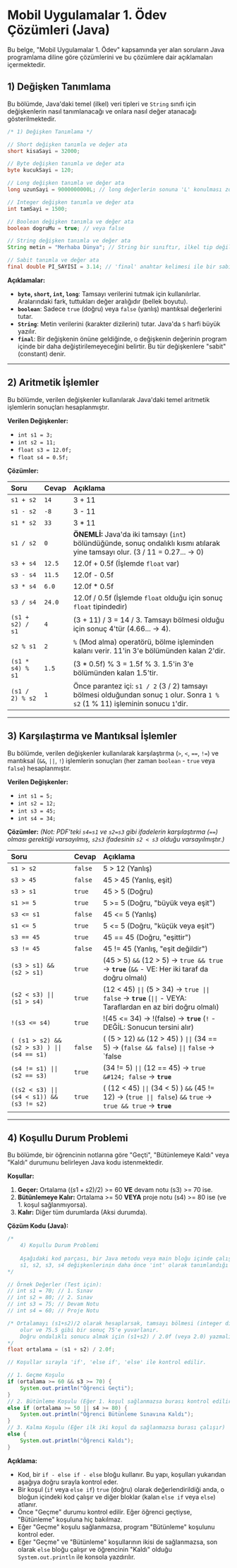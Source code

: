 # Mobil Uygulamalar 1. Ödev Çözümleri (Java)

Bu belge, "Mobil Uygulamalar 1. Ödev" kapsamında yer alan soruların Java programlama diline göre çözümlerini ve bu çözümlere dair açıklamaları içermektedir.

## 1) Değişken Tanımlama

Bu bölümde, Java'daki temel (ilkel) veri tipleri ve `String` sınıfı için değişkenlerin nasıl tanımlanacağı ve onlara nasıl değer atanacağı gösterilmektedir.

```java
/* 1) Değişken Tanımlama */

// Short değişken tanımla ve değer ata
short kisaSayi = 32000;

// Byte değişken tanımla ve değer ata
byte kucukSayi = 120;

// Long değişken tanımla ve değer ata
long uzunSayi = 9000000000L; // long değerlerin sonuna 'L' konulması zorunludur.

// Integer değişken tanımla ve değer ata
int tamSayi = 1500;

// Boolean değişken tanımla ve değer ata
boolean dogruMu = true; // veya false

// String değişken tanımla ve değer ata
String metin = "Merhaba Dünya"; // String bir sınıftır, ilkel tip değildir.

// Sabit tanımla ve değer ata
final double PI_SAYISI = 3.14; // 'final' anahtar kelimesi ile bir sabit (değeri değiştirilemez) tanımlanır.
```

**Açıklamalar:**
* **`byte`, `short`, `int`, `long`**: Tamsayı verilerini tutmak için kullanılırlar. Aralarındaki fark, tuttukları değer aralığıdır (bellek boyutu).
* **`boolean`**: Sadece `true` (doğru) veya `false` (yanlış) mantıksal değerlerini tutar.
* **`String`**: Metin verilerini (karakter dizilerini) tutar. Java'da `S` harfi büyük yazılır.
* **`final`**: Bir değişkenin önüne geldiğinde, o değişkenin değerinin program içinde bir daha değiştirilemeyeceğini belirtir. Bu tür değişkenlere "sabit" (constant) denir.

---

## 2) Aritmetik İşlemler

Bu bölümde, verilen değişkenler kullanılarak Java'daki temel aritmetik işlemlerin sonuçları hesaplanmıştır.

**Verilen Değişkenler:**
* `int s1 = 3;`
* `int s2 = 11;`
* `float s3 = 12.0f;`
* `float s4 = 0.5f;`

**Çözümler:**

| Soru | Cevap | Açıklama |
| :--- | :--- | :--- |
| `s1 + s2` | `14` | 3 + 11 |
| `s1 - s2` | `-8` | 3 - 11 |
| `s1 * s2` | `33` | 3 * 11 |
| `s1 / s2` | `0` | **ÖNEMLİ:** Java'da iki tamsayı (`int`) bölündüğünde, sonuç ondalıklı kısmı atılarak yine tamsayı olur. (3 / 11 = 0.27... -> 0) |
| `s3 + s4` | `12.5` | 12.0f + 0.5f (İşlemde `float` var) |
| `s3 - s4` | `11.5` | 12.0f - 0.5f |
| `s3 * s4` | `6.0` | 12.0f * 0.5f |
| `s3 / s4` | `24.0` | 12.0f / 0.5f (İşlemde `float` olduğu için sonuç `float` tipindedir) |
| `(s1 + s2) / s1` | `4` | (3 + 11) / 3 = 14 / 3. Tamsayı bölmesi olduğu için sonuç 4'tür (4.66... -> 4). |
| `s2 % s1` | `2` | `%` (Mod alma) operatörü, bölme işleminden kalanı verir. 11'in 3'e bölümünden kalan 2'dir. |
| `(s1 * s4) % s1` | `1.5` | (3 * 0.5f) % 3 = 1.5f % 3. 1.5'in 3'e bölümünden kalan 1.5'tir. |
| `(s1 / 2) % s2` | `1` | Önce parantez içi: `s1 / 2` (3 / 2) tamsayı bölmesi olduğundan sonuç `1` olur. Sonra `1 % s2` (1 % 11) işleminin sonucu `1`'dir. |

---

## 3) Karşılaştırma ve Mantıksal İşlemler

Bu bölümde, verilen değişkenler kullanılarak karşılaştırma (`>`, `<`, `==`, `!=`) ve mantıksal (`&&`, `||`, `!`) işlemlerin sonuçları (her zaman `boolean` - `true` veya `false`) hesaplanmıştır.

**Verilen Değişkenler:**
* `int s1 = 5;`
* `int s2 = 12;`
* `int s3 = 45;`
* `int s4 = 34;`

**Çözümler:**
*(Not: PDF'teki `s4=s1` ve `s2=s3` gibi ifadelerin karşılaştırma (`==`) olması gerektiği varsayılmış, `s2s3` ifadesinin `s2 < s3` olduğu varsayılmıştır.)*

| Soru | Cevap | Açıklama |
| :--- | :--- | :--- |
| `s1 > s2` | `false` | 5 > 12 (Yanlış) |
| `s3 > 45` | `false` | 45 > 45 (Yanlış, eşit) |
| `s3 > s1` | `true` | 45 > 5 (Doğru) |
| `s1 >= 5` | `true` | 5 >= 5 (Doğru, "büyük veya eşit") |
| `s3 <= s1` | `false` | 45 <= 5 (Yanlış) |
| `s1 <= 5` | `true` | 5 <= 5 (Doğru, "küçük veya eşit") |
| `s3 == 45` | `true` | 45 == 45 (Doğru, "eşittir") |
| `s3 != 45` | `false` | 45 != 45 (Yanlış, "eşit değildir") |
| `(s3 > s1) && (s2 > s1)` | `true` | (45 > 5) `&&` (12 > 5) -> `true && true` -> **`true`** (`&&` - VE: Her iki taraf da doğru olmalı) |
| `(s2 < s3) \|\| (s1 > s4)` | `true` | (12 < 45) `\|\|` (5 > 34) -> `true \|\| false` -> **`true`** (`\|\|` - VEYA: Taraflardan en az biri doğru olmalı) |
| `!(s3 <= s4)` | `true` | !(45 <= 34) -> !(false) -> **`true`** (`!` - DEĞİL: Sonucun tersini alır) |
| `( (s1 > s2) && (s2 > s3) ) \|\| (s4 == s1)` | `false` | ( (5 > 12) `&&` (12 > 45) ) `\|\|` (34 == 5) -> (`false && false`) `\|\|` `false` -> `false || false` -> **`false`** |
| `(s4 != s1) \|\| (s2 == s3)` | `true` | (34 != 5) `\|\|` (12 == 45) -> `true &#124; false` -> **`true`** |
| `((s2 < s3) \|\| (s4 < s1)) && (s3 != s2)` | `true` | ( (12 < 45) `\|\|` (34 < 5) ) `&&` (45 != 12) -> (`true \|\| false`) `&&` `true` -> `true && true` -> **`true`** |

---

## 4) Koşullu Durum Problemi

Bu bölümde, bir öğrencinin notlarına göre "Geçti", "Bütünlemeye Kaldı" veya "Kaldı" durumunu belirleyen Java kodu istenmektedir.

**Koşullar:**
1.  **Geçer:** Ortalama $((s1+s2)/2)$ >= 60 **VE** devam notu (s3) >= 70 ise.
2.  **Bütünlemeye Kalır:** Ortalama >= 50 **VEYA** proje notu (s4) >= 80 ise (ve 1. koşul sağlanmıyorsa).
3.  **Kalır:** Diğer tüm durumlarda (Aksi durumda).

**Çözüm Kodu (Java):**

```java
/*
    4) Koşullu Durum Problemi
    
    Aşağıdaki kod parçası, bir Java metodu veya main bloğu içinde çalışabilir.
    s1, s2, s3, s4 değişkenlerinin daha önce 'int' olarak tanımlandığı varsayılmaktadır.
*/

// Örnek Değerler (Test için):
// int s1 = 70; // 1. Sınav
// int s2 = 80; // 2. Sınav
// int s3 = 75; // Devam Notu
// int s4 = 60; // Proje Notu

/* Ortalamayı (s1+s2)/2 olarak hesaplarsak, tamsayı bölmesi (integer division)
    olur ve 75.5 gibi bir sonuç 75'e yuvarlanır.
    Doğru ondalıklı sonucu almak için (s1+s2) / 2.0f (veya 2.0) yazmalıyız.
*/
float ortalama = (s1 + s2) / 2.0f;

// Koşullar sırayla 'if', 'else if', 'else' ile kontrol edilir.

// 1. Geçme Koşulu
if (ortalama >= 60 && s3 >= 70) {
    System.out.println("Öğrenci Geçti");
}
// 2. Bütünleme Koşulu (Eğer 1. koşul sağlanmazsa burası kontrol edilir)
else if (ortalama >= 50 || s4 >= 80) {
    System.out.println("Öğrenci Bütünleme Sınavına Kaldı");
}
// 3. Kalma Koşulu (Eğer ilk iki koşul da sağlanmazsa burası çalışır)
else {
    System.out.println("Öğrenci Kaldı");
}
```

**Açıklama:**
* Kod, bir `if - else if - else` bloğu kullanır. Bu yapı, koşulları yukarıdan aşağıya doğru sırayla kontrol eder.
* Bir koşul (`if` veya `else if`) `true` (doğru) olarak değerlendirildiği anda, o bloğun içindeki kod çalışır ve diğer bloklar (kalan `else if` veya `else`) atlanır.
* Önce "Geçme" durumu kontrol edilir. Eğer öğrenci geçtiyse, "Bütünleme" koşuluna hiç bakılmaz.
* Eğer "Geçme" koşulu sağlanmazsa, program "Bütünleme" koşulunu kontrol eder.
* Eğer "Geçme" ve "Bütünleme" koşullarının ikisi de sağlanmazsa, son olarak `else` bloğu çalışır ve öğrencinin "Kaldı" olduğu `System.out.println` ile konsola yazdırılır.